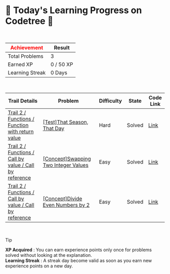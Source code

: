 # 🌲 Today's Learning Progress on Codetree 🌲

<br />

| <span style="color:red;display:block;text-align:center;"> **Achievement**</span> | Result |
|---|---|
|Total Problems| 3 |
| Earned XP | 0 / 50 XP |
| Learning Streak | 0 Days |

<br />

|Trail Details|Problem|Difficulty|State|Code Link|
|---|---|---|---|---|
|[Trail 2 / Functions / Function with return value](https://www.codetree.ai/trail-info/novice-mid/)|[[Test]That Season, That Day](https://www.codetree.ai/trails/complete/curated-cards/test-that-season-that-day/)|Hard|Solved|[Link](https://github.com/kangmoonsu/DSA-study/blob/main/250810/That%20Season%2C%20That%20Day/that-season-that-day.py)|
|[Trail 2 / Functions / Call by value / Call by reference](https://www.codetree.ai/trail-info/novice-mid/)|[[Concept]Swapping Two Integer Values](https://www.codetree.ai/trails/complete/curated-cards/intro-to-exchange-two-integer-values/)|Easy|Solved|[Link](https://github.com/kangmoonsu/DSA-study/blob/main/250810/Swapping%20Two%20Integer%20Values/to-exchange-two-integer-values.py)|
|[Trail 2 / Functions / Call by value / Call by reference](https://www.codetree.ai/trail-info/novice-mid/)|[[Concept]Divide Even Numbers by 2](https://www.codetree.ai/trails/complete/curated-cards/intro-divide-even-numbers-by-2/)|Easy|Solved|[Link](https://github.com/kangmoonsu/DSA-study/blob/main/250810/Divide%20Even%20Numbers%20by%202/divide-even-numbers-by-2.py)|


<br />

> [!TIP]
> **XP Acquired** : You can earn experience points only once for problems solved without looking at the explanation.  
> **Learning Streak** : A streak day become valid as soon as you earn new experience points on a new day.

